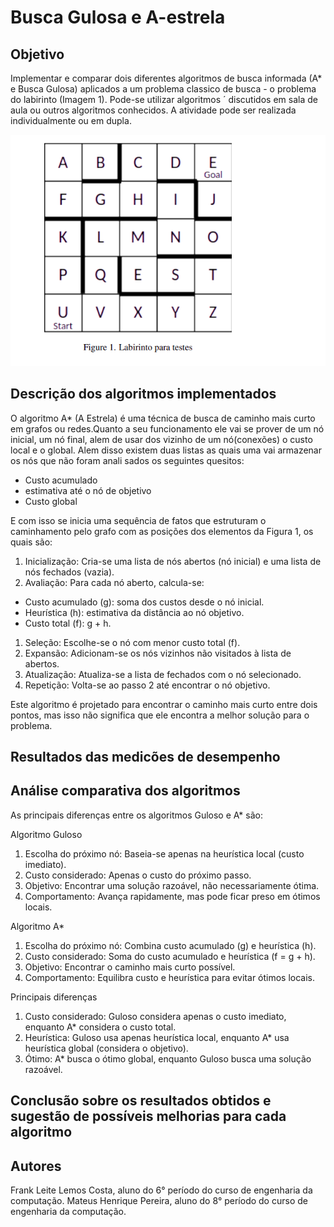 # Busca Gulosa e A-estrela
## Objetivo
Implementar e comparar dois diferentes algoritmos de busca informada (A* e Busca Gulosa) aplicados a um problema classico de busca - o problema do labirinto (Imagem 1). Pode-se utilizar algoritmos ´
discutidos em sala de aula ou outros algoritmos conhecidos. A atividade pode ser realizada individualmente ou em dupla.

![Imagem 1](<img/Captura de tela de 2024-11-08 12-36-18.png>)

## Descrição dos algoritmos implementados
O algoritmo A* (A Estrela) é uma técnica de busca de caminho mais curto em grafos ou redes.Quanto a seu funcionamento ele vai se prover de um nó inicial, um nó final, alem de usar dos vizinho de um nó(conexões) 
o custo local e o global. Alem disso existem duas listas as quais uma vai armazenar os nós que não foram anali
sados os seguintes quesitos:

* Custo acumulado
* estimativa até o nó de objetivo
* Custo global

E com isso se inicia uma sequência de fatos que estruturam o caminhamento pelo grafo com as posições dos elementos
da Figura 1, os quais são:

1. Inicialização: Cria-se uma lista de nós abertos (nó inicial) e uma lista de nós fechados (vazia).
2. Avaliação: Para cada nó aberto, calcula-se:
- Custo acumulado (g): soma dos custos desde o nó inicial.
- Heurística (h): estimativa da distância ao nó objetivo.
- Custo total (f): g + h.
1. Seleção: Escolhe-se o nó com menor custo total (f).
2. Expansão: Adicionam-se os nós vizinhos não visitados à lista de abertos.
3. Atualização: Atualiza-se a lista de fechados com o nó selecionado.
4. Repetição: Volta-se ao passo 2 até encontrar o nó objetivo.

Este algoritmo é projetado para encontrar o caminho mais curto entre dois pontos, mas isso não significa que ele 
encontra a melhor solução para o problema.

## Resultados das medicões de desempenho 
## Análise comparativa dos algoritmos 

As principais diferenças entre os algoritmos Guloso e A* são:

Algoritmo Guloso

1. Escolha do próximo nó: Baseia-se apenas na heurística local (custo imediato).
2. Custo considerado: Apenas o custo do próximo passo.
3. Objetivo: Encontrar uma solução razoável, não necessariamente ótima.
4. Comportamento: Avança rapidamente, mas pode ficar preso em ótimos locais.

Algoritmo A*

1. Escolha do próximo nó: Combina custo acumulado (g) e heurística (h).
2. Custo considerado: Soma do custo acumulado e heurística (f = g + h).
3. Objetivo: Encontrar o caminho mais curto possível.
4. Comportamento: Equilibra custo e heurística para evitar ótimos locais.

Principais diferenças

1. Custo considerado: Guloso considera apenas o custo imediato, enquanto A* considera o custo total.
2. Heurística: Guloso usa apenas heurística local, enquanto A* usa heurística global (considera o objetivo).
3. Ótimo: A* busca o ótimo global, enquanto Guloso busca uma solução razoável.

## Conclusão sobre os resultados obtidos e sugestão de possíveis melhorias para cada algoritmo
## Autores

Frank Leite Lemos Costa, aluno do 6° período do curso de engenharia da computação.
Mateus Henrique Pereira, aluno do 8° período do curso de engenharia da computação.